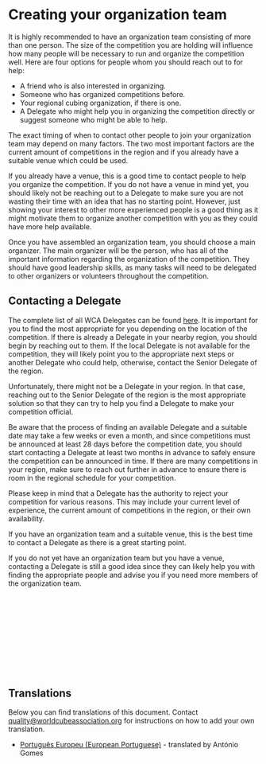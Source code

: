 # Creating your organization team

It is highly recommended to have an organization team consisting of more than one person. The size of the competition you are holding will influence how many people will be necessary to run and organize the competition well. Here are four options for people whom you should reach out to for help:

- A friend who is also interested in organizing.
- Someone who has organized competitions before.
- Your regional cubing organization, if there is one.
- A Delegate who might help you in organizing the competition directly or suggest someone who might be able to help.

The exact timing of when to contact other people to join your organization team may depend on many factors. The two most important factors are the current amount of competitions in the region and if you already have a suitable venue which could be used.

If you already have a venue, this is a good time to contact people to help you organize the competition. If you do not have a venue in mind yet, you should likely not be reaching out to a Delegate to make sure you are not wasting their time with an idea that has no starting point. However, just showing your interest to other more experienced people is a good thing as it might motivate them to organize another competition with you as they could have more help available.

Once you have assembled an organization team, you should choose a main organizer. The main organizer will be the person, who has all of the important information regarding the organization of the competition. They should have good leadership skills, as many tasks will need to be delegated to other organizers or volunteers throughout the competition.

## Contacting a Delegate

The complete list of all WCA Delegates can be found [here](wca{delegates}). It is important for you to find the most appropriate for you depending on the location of the competition. If there is already a Delegate in your nearby region, you should begin by reaching out to them. If the local Delegate is not available for the competition, they will likely point you to the appropriate next steps or another Delegate who could help, otherwise, contact the Senior Delegate of the region.

Unfortunately, there might not be a Delegate in your region. In that case, reaching out to the Senior Delegate of the region is the most appropriate solution so that they can try to help you find a Delegate to make your competition official.

Be aware that the process of finding an available Delegate and a suitable date may take a few weeks or even a month, and since competitions must be announced at least 28 days before the competition date, you should start contacting a Delegate at least two months in advance to safely ensure the competition can be announced in time. If there are many competitions in your region, make sure to reach out further in advance to ensure there is room in the regional schedule for your competition.

Please keep in mind that a Delegate has the authority to reject your competition for various reasons. This may include your current level of experience, the current amount of competitions in the region, or their own availability.

If you have an organization team and a suitable venue, this is the best time to contact a Delegate as there is a great starting point.

If you do not yet have an organization team but you have a venue, contacting a Delegate is still a good idea since they can likely help you with finding the appropriate people and advise you if you need more members of the organization team.

<div style="margin-top: 200px"></div>

## Translations

Below you can find translations of this document. Contact quality@worldcubeassociation.org for instructions on how to add your own translation.

- [Português Europeu (European Portuguese)](wcadoc{edudoc/organizer-guidelines/pt/orga-team-delegate.pdf}) - translated by António Gomes
